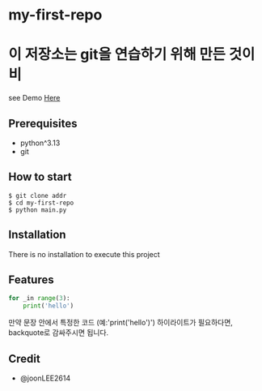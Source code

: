 # my-first-repo

# 이 저장소는 git을 연습하기 위해 만든 것이비

see Demo [Here](https://www.google.com/)

## Prerequisites

- python^3.13
- git

## How to start

```shell
$ git clone addr
$ cd my-first-repo
$ python main.py
```

## Installation

There is no installation to execute this project

## Features

```python
for _in range(3):
    print('hello')
```

만약 문장 안에서 특정한 코드 (예:'print('hello')') 하이라이트가 필요하다면, backquote로 감싸주시면 됩니다.


## Credit

- @joonLEE2614
